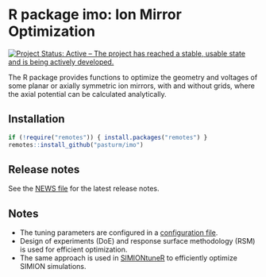 # R package imo: Ion Mirror Optimization
[![Project Status: Active – The project has reached a stable, usable state and is being actively developed.](https://www.repostatus.org/badges/latest/active.svg)](https://www.repostatus.org/#active)

The R package provides functions to optimize the geometry and voltages of some planar or axially symmetric ion mirrors, with and without grids, where the axial potential can be calculated analytically.

## Installation
```r
if (!require("remotes")) { install.packages("remotes") }
remotes::install_github("pasturm/imo")
```

## Release notes
See the [NEWS file](https://github.com/pasturm/imo/blob/master/NEWS.md) for the latest release notes.

## Notes
* The tuning parameters are configured in a [configuration file](https://github.com/pasturm/imo/blob/master/inst/GLPM_config.toml).
* Design of experiments (DoE) and response surface methodology (RSM) is used for efficient optimization.
* The same approach is used in [SIMIONtuneR](https://github.com/pasturm/SIMIONtuneR) to efficiently optimize SIMION simulations.
